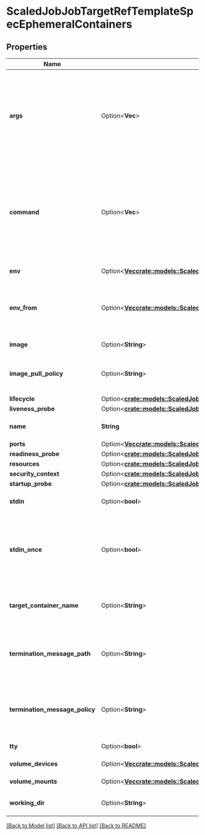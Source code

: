 # ScaledJobJobTargetRefTemplateSpecEphemeralContainers

## Properties

Name | Type | Description | Notes
------------ | ------------- | ------------- | -------------
**args** | Option<**Vec<String>**> | Arguments to the entrypoint. The docker image's CMD is used if this is not provided. Variable references $(VAR_NAME) are expanded using the container's environment. If a variable cannot be resolved, the reference in the input string will be unchanged. The $(VAR_NAME) syntax can be escaped with a double $$, ie: $$(VAR_NAME). Escaped references will never be expanded, regardless of whether the variable exists or not. Cannot be updated. More info: https://kubernetes.io/docs/tasks/inject-data-application/define-command-argument-container/#running-a-command-in-a-shell | [optional]
**command** | Option<**Vec<String>**> | Entrypoint array. Not executed within a shell. The docker image's ENTRYPOINT is used if this is not provided. Variable references $(VAR_NAME) are expanded using the container's environment. If a variable cannot be resolved, the reference in the input string will be unchanged. The $(VAR_NAME) syntax can be escaped with a double $$, ie: $$(VAR_NAME). Escaped references will never be expanded, regardless of whether the variable exists or not. Cannot be updated. More info: https://kubernetes.io/docs/tasks/inject-data-application/define-command-argument-container/#running-a-command-in-a-shell | [optional]
**env** | Option<[**Vec<crate::models::ScaledJobJobTargetRefTemplateSpecEnv>**](ScaledJob_jobTargetRef_template_spec_env.md)> | List of environment variables to set in the container. Cannot be updated. | [optional]
**env_from** | Option<[**Vec<crate::models::ScaledJobJobTargetRefTemplateSpecEnvFrom>**](ScaledJob_jobTargetRef_template_spec_envFrom.md)> | List of sources to populate environment variables in the container. The keys defined within a source must be a C_IDENTIFIER. All invalid keys will be reported as an event when the container is starting. When a key exists in multiple sources, the value associated with the last source will take precedence. Values defined by an Env with a duplicate key will take precedence. Cannot be updated. | [optional]
**image** | Option<**String**> | Docker image name. More info: https://kubernetes.io/docs/concepts/containers/images | [optional]
**image_pull_policy** | Option<**String**> | Image pull policy. One of Always, Never, IfNotPresent. Defaults to Always if :latest tag is specified, or IfNotPresent otherwise. Cannot be updated. More info: https://kubernetes.io/docs/concepts/containers/images#updating-images | [optional]
**lifecycle** | Option<[**crate::models::ScaledJobJobTargetRefTemplateSpecLifecycle1**](ScaledJob_jobTargetRef_template_spec_lifecycle_1.md)> |  | [optional]
**liveness_probe** | Option<[**crate::models::ScaledJobJobTargetRefTemplateSpecLivenessProbe1**](ScaledJob_jobTargetRef_template_spec_livenessProbe_1.md)> |  | [optional]
**name** | **String** | Name of the ephemeral container specified as a DNS_LABEL. This name must be unique among all containers, init containers and ephemeral containers. | 
**ports** | Option<[**Vec<crate::models::ScaledJobJobTargetRefTemplateSpecPorts>**](ScaledJob_jobTargetRef_template_spec_ports.md)> | Ports are not allowed for ephemeral containers. | [optional]
**readiness_probe** | Option<[**crate::models::ScaledJobJobTargetRefTemplateSpecLivenessProbe1**](ScaledJob_jobTargetRef_template_spec_livenessProbe_1.md)> |  | [optional]
**resources** | Option<[**crate::models::ScaledJobJobTargetRefTemplateSpecResources1**](ScaledJob_jobTargetRef_template_spec_resources_1.md)> |  | [optional]
**security_context** | Option<[**crate::models::ScaledJobJobTargetRefTemplateSpecSecurityContext1**](ScaledJob_jobTargetRef_template_spec_securityContext_1.md)> |  | [optional]
**startup_probe** | Option<[**crate::models::ScaledJobJobTargetRefTemplateSpecLivenessProbe1**](ScaledJob_jobTargetRef_template_spec_livenessProbe_1.md)> |  | [optional]
**stdin** | Option<**bool**> | Whether this container should allocate a buffer for stdin in the container runtime. If this is not set, reads from stdin in the container will always result in EOF. Default is false. | [optional]
**stdin_once** | Option<**bool**> | Whether the container runtime should close the stdin channel after it has been opened by a single attach. When stdin is true the stdin stream will remain open across multiple attach sessions. If stdinOnce is set to true, stdin is opened on container start, is empty until the first client attaches to stdin, and then remains open and accepts data until the client disconnects, at which time stdin is closed and remains closed until the container is restarted. If this flag is false, a container processes that reads from stdin will never receive an EOF. Default is false | [optional]
**target_container_name** | Option<**String**> | If set, the name of the container from PodSpec that this ephemeral container targets. The ephemeral container will be run in the namespaces (IPC, PID, etc) of this container. If not set then the ephemeral container is run in whatever namespaces are shared for the pod. Note that the container runtime must support this feature. | [optional]
**termination_message_path** | Option<**String**> | Optional: Path at which the file to which the container's termination message will be written is mounted into the container's filesystem. Message written is intended to be brief final status, such as an assertion failure message. Will be truncated by the node if greater than 4096 bytes. The total message length across all containers will be limited to 12kb. Defaults to /dev/termination-log. Cannot be updated. | [optional]
**termination_message_policy** | Option<**String**> | Indicate how the termination message should be populated. File will use the contents of terminationMessagePath to populate the container status message on both success and failure. FallbackToLogsOnError will use the last chunk of container log output if the termination message file is empty and the container exited with an error. The log output is limited to 2048 bytes or 80 lines, whichever is smaller. Defaults to File. Cannot be updated. | [optional]
**tty** | Option<**bool**> | Whether this container should allocate a TTY for itself, also requires 'stdin' to be true. Default is false. | [optional]
**volume_devices** | Option<[**Vec<crate::models::ScaledJobJobTargetRefTemplateSpecVolumeDevices>**](ScaledJob_jobTargetRef_template_spec_volumeDevices.md)> | volumeDevices is the list of block devices to be used by the container. | [optional]
**volume_mounts** | Option<[**Vec<crate::models::ScaledJobJobTargetRefTemplateSpecVolumeMounts>**](ScaledJob_jobTargetRef_template_spec_volumeMounts.md)> | Pod volumes to mount into the container's filesystem. Cannot be updated. | [optional]
**working_dir** | Option<**String**> | Container's working directory. If not specified, the container runtime's default will be used, which might be configured in the container image. Cannot be updated. | [optional]

[[Back to Model list]](../README.md#documentation-for-models) [[Back to API list]](../README.md#documentation-for-api-endpoints) [[Back to README]](../README.md)


